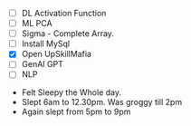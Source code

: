 - [ ] DL Activation Function
- [ ] ML PCA
- [ ] Sigma - Complete Array.
- [ ] Install MySql
- [x] Open UpSkillMafia
- [ ] GenAI GPT
- [ ] NLP

- Felt Sleepy the Whole day.
- Slept 6am to 12.30pm. Was groggy till 2pm
- Again slept from 5pm to 9pm
